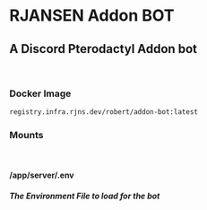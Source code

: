 # RJANSEN Addon BOT
## A Discord Pterodactyl Addon bot

<br>

### Docker Image
```sh
registry.infra.rjns.dev/robert/addon-bot:latest
```

### Mounts

<br>

#### /app/server/.env
##### The Environment File to load for the bot
